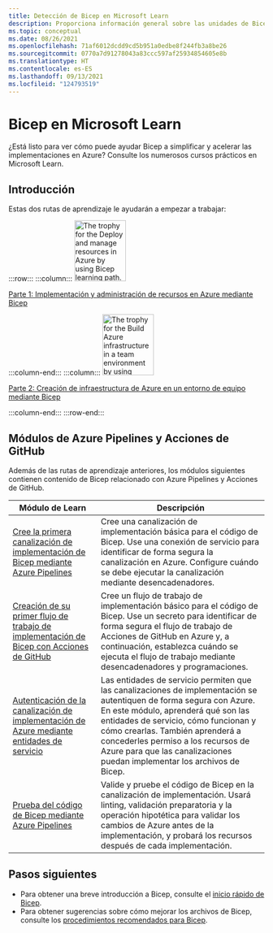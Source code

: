 ```yaml
---
title: Detección de Bicep en Microsoft Learn
description: Proporciona información general sobre las unidades de Bicep que hay disponibles en Microsoft Learn.
ms.topic: conceptual
ms.date: 08/26/2021
ms.openlocfilehash: 71af6012dcdd9cd5b951a0edbe8f244fb3a8be26
ms.sourcegitcommit: 0770a7d91278043a83ccc597af25934854605e8b
ms.translationtype: HT
ms.contentlocale: es-ES
ms.lasthandoff: 09/13/2021
ms.locfileid: "124793519"
---
```

# <a name="bicep-on-microsoft-learn"></a>Bicep en Microsoft Learn

¿Está listo para ver cómo puede ayudar Bicep a simplificar y acelerar las implementaciones en Azure? Consulte los numerosos cursos prácticos en Microsoft Learn.

## <a name="get-started"></a>Introducción

Estas dos rutas de aprendizaje le ayudarán a empezar a trabajar:

:::row:::
:::column:::
<img src="media/learn-bicep/bicep-deploy-manage.svg" width="101" height="120" alt="The trophy for the Deploy and manage resources in Azure by using Bicep learning path." role="presentation"></img>

[Parte 1: Implementación y administración de recursos en Azure mediante Bicep](/learn/paths/bicep-deploy/)

:::column-end:::
:::column:::
<img src="media/learn-bicep/bicep-collaborate.svg" width="101" height="120" alt="The trophy for the Build Azure infrastructure in a team environment by using Bicep learning path." role="presentation"></img>

[Parte 2: Creación de infraestructura de Azure en un entorno de equipo mediante Bicep](/learn/paths/bicep-collaborate/)

:::column-end:::
:::row-end:::

## <a name="azure-pipelines-and-github-actions-modules"></a>Módulos de Azure Pipelines y Acciones de GitHub

Además de las rutas de aprendizaje anteriores, los módulos siguientes contienen contenido de Bicep relacionado con Azure Pipelines y Acciones de GitHub.

| Módulo de Learn | Descripción |
| ------------ | ----------- |
| [Cree la primera canalización de implementación de Bicep mediante Azure Pipelines](/learn/modules/build-first-bicep-deployment-pipeline-using-azure-pipelines/) | Cree una canalización de implementación básica para el código de Bicep. Use una conexión de servicio para identificar de forma segura la canalización en Azure. Configure cuándo se debe ejecutar la canalización mediante desencadenadores. |
| [Creación de su primer flujo de trabajo de implementación de Bicep con Acciones de GitHub](/learn/modules/build-first-bicep-deployment-pipeline-using-github-actions/) | Cree un flujo de trabajo de implementación básico para el código de Bicep. Use un secreto para identificar de forma segura el flujo de trabajo de Acciones de GitHub en Azure y, a continuación, establezca cuándo se ejecuta el flujo de trabajo mediante desencadenadores y programaciones. |
| [Autenticación de la canalización de implementación de Azure mediante entidades de servicio](/learn/modules/authenticate-azure-deployment-pipeline-service-principals/) | Las entidades de servicio permiten que las canalizaciones de implementación se autentiquen de forma segura con Azure. En este módulo, aprenderá qué son las entidades de servicio, cómo funcionan y cómo crearlas. También aprenderá a concederles permiso a los recursos de Azure para que las canalizaciones puedan implementar los archivos de Bicep. |
| [Prueba del código de Bicep mediante Azure Pipelines](/learn/modules/test-bicep-code-using-azure-pipelines/) | Valide y pruebe el código de Bicep en la canalización de implementación. Usará linting, validación preparatoria y la operación hipotética para validar los cambios de Azure antes de la implementación, y probará los recursos después de cada implementación. |

## <a name="next-steps"></a>Pasos siguientes

* Para obtener una breve introducción a Bicep, consulte el [inicio rápido de Bicep](quickstart-create-bicep-use-visual-studio-code.md).
* Para obtener sugerencias sobre cómo mejorar los archivos de Bicep, consulte los [procedimientos recomendados para Bicep](best-practices.md).
